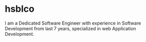 # hsblco
I am a Dedicated Software Engineer with experience in Software Development from last 7 years, specialized in web Application Development.
